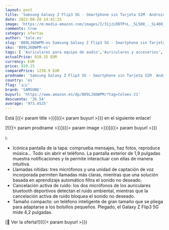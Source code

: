 ```yaml
---
layout: post
title: 'Samsung Galaxy Z Flip3 5G - Smartphone sin Tarjeta SIM  Android  Plegable  128 GB  Color Negro + Wireless Charger Dúo  ES Version  + Samsung Galaxy Buds2 - Auriculares'
date: 2022-08-28 14:42:15
image: 'https://m.media-amazon.com/images/I/31jzLRDTP+L._SL500_._SL400_.jpg'
comments: true
category: ofertas
author: 'tole.es'
slug: 'B09LJ6DWPM-es Samsung Galaxy Z Flip3 5G - Smartphone sin Tarjeta SIM...'
sku: 'B09LJ6DWPM-es'
tags: [ 'Auriculares para equipo de audio','Auriculares y accesorios','Electrónica','android','samsung','🇪🇸', ]
actualPrice: 910.15 EUR
currency: EUR
price: 910.15
comparePrice: 1238.9 EUR
prodname: 'Samsung Galaxy Z Flip3 5G - Smartphone sin Tarjeta SIM  Android  Plegable  128 GB  Color Negro + Wireless Charger Dúo  ES Version  + Samsung Galaxy Buds2 - Auriculares'
country: 'es'
flag: '🇪🇸'
brand: 'SAMSUNG'
buyurl: 'https://www.amazon.es/dp/B09LJ6DWPM/?tag=tolees-21'
descuento: '26.54'
average: '973.4525'
---
```


Está [{{< param title >}}]({{< param buyurl >}}) en el siguiente enlace!

[![{{< param prodname >}}]({{< param image >}})]({{< param buyurl >}})

ℹ️:

- Icónica pantalla de la tapa: comprueba mensajes, haz fotos, reproduce música… Todo sin abrir el teléfono. La pantalla exterior de 1,9 pulgadas muestra notificaciones y te permite interactuar con ellas de manera intuitiva.
- Llamadas nítidas: tres micrófonos y una unidad de captación de voz incorporada permiten llamadas más claras, mientras que una solución basada en aprendizaje automático filtra el sonido no deseado.
- Cancelación activa de ruido: los dos micrófonos de los auriculares bluetooth deportivos detectan el ruido ambiental, mientras que la cancelación activa de ruido bloquea el sonido no deseado.
- Tamaño compacto: un teléfono inteligente de gran tamaño que se pliega para adaptarse a los bolsillos pequeños. Plegado, el Galaxy Z Flip3 5G mide 4,2 pulgadas.

[🛒 Ver la oferta!!]({{< param buyurl >}})
